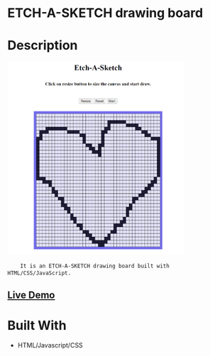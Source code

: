 # ETCH-A-SKETCH drawing board

# Description

[<img alt="" width="400px" src="images/example.png" />](https://samgliu.github.io/etch-a-sketch/)

        It is an ETCH-A-SKETCH drawing board built with HTML/CSS/JavaScript.

[<h2>Live Demo</h2>](https://samgliu.github.io/etch-a-sketch/)

# Built With

-   HTML/Javascript/CSS
